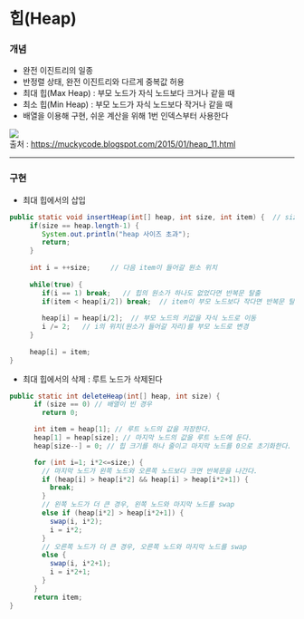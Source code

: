 # 힙(Heap) #

### 개념 ###
- 완전 이진트리의 일종
- 반정렬 상태, 완전 이진트리와 다르게 중복값 허용
- 최대 힙(Max Heap) : 부모 노드가 자식 노드보다 크거나 같을 때
- 최소 힙(Min Heap) : 부모 노드가 자식 노드보다 작거나 같을 때
- 배열을 이용해 구현, 쉬운 계산을 위해 1번 인덱스부터 사용한다

![](https://3.bp.blogspot.com/-QGbIGtOsknY/VYxNnlUiIoI/AAAAAAAACCc/a06lp5qTcGo/s1600/Heap_Concept.png)  
출처 : https://muckycode.blogspot.com/2015/01/heap_11.html  
  


-------------------------------------------
### 구현 ###
- 최대 힙에서의 삽입

```java
public static void insertHeap(int[] heap, int size, int item) {  // size=현재 heap의 원소 개수, item=삽입원소
     if(size == heap.length-1) {
        System.out.println("heap 사이즈 초과");
        return;
     }
     
     int i = ++size;     // 다음 item이 들어갈 원소 위치
     
     while(true) {
        if(i == 1) break;   // 힙의 원소가 하나도 없었다면 반복문 탈출
        if(item < heap[i/2]) break;  // item이 부모 노드보다 작다면 반복문 탈출
        
        heap[i] = heap[i/2];  // 부모 노드의 키값을 자식 노드로 이동
        i /= 2;   // i의 위치(원소가 들어갈 자리)를 부모 노드로 변경
     }
     
     heap[i] = item;
}
```

- 최대 힙에서의 삭제 : 루트 노드가 삭제된다    

```java
public static int deleteHeap(int[] heap, int size) {
      if (size == 0) // 배열이 빈 경우
        return 0;

      int item = heap[1]; // 루트 노드의 값을 저장한다.
      heap[1] = heap[size]; // 마지막 노드의 값을 루트 노드에 둔다.
      heap[size--] = 0; // 힙 크기를 하나 줄이고 마지막 노드를 0으로 초기화한다.

      for (int i=1; i*2<=size;) {
        // 마지막 노드가 왼쪽 노드와 오른쪽 노드보다 크면 반복문을 나간다.
        if (heap[i] > heap[i*2] && heap[i] > heap[i*2+1]) {
          break;
        }
        // 왼쪽 노드가 더 큰 경우, 왼쪽 노드와 마지막 노드를 swap
        else if (heap[i*2] > heap[i*2+1]) {
          swap(i, i*2);
          i = i*2;
        }
        // 오른쪽 노드가 더 큰 경우, 오른쪽 노드와 마지막 노드를 swap
        else {
          swap(i, i*2+1);
          i = i*2+1;
        }
      }
      return item;
}
```
